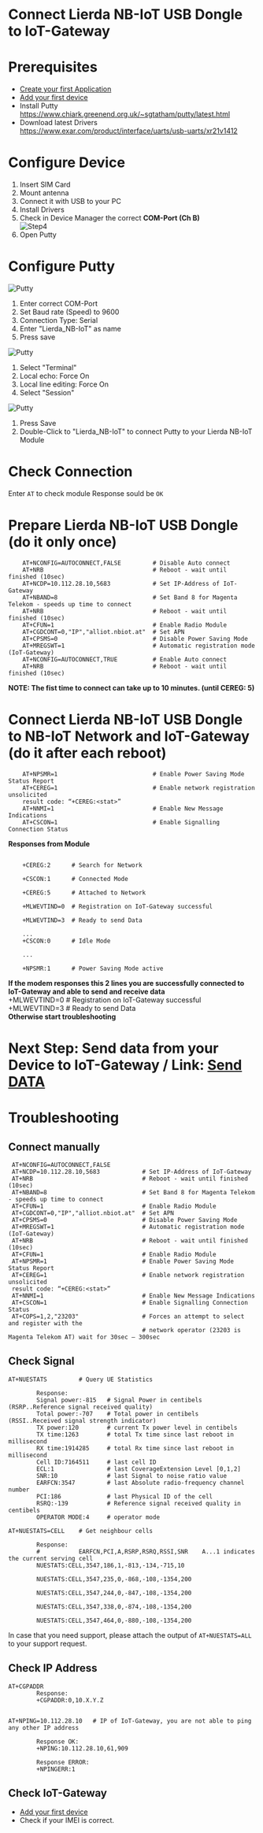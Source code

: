 # Connect Lierda NB-IoT USB Dongle to IoT-Gateway


# Prerequisites

* [Create your first Application](../01_Create_first_Application.md)
* [Add your first device](../02_Add_first_Device.md)
* Install Putty
  https://www.chiark.greenend.org.uk/~sgtatham/putty/latest.html
* Download latest Drivers  
  https://www.exar.com/product/interface/uarts/usb-uarts/xr21v1412

# Configure Device

1. Insert SIM Card
2. Mount antenna
3. Connect it with USB to your PC
4. Install Drivers
5. Check in Device Manager the correct **COM-Port (Ch B)**  
   ![Step4](../images/BC68_Step1.png)
6. Open Putty  


# Configure Putty     

   ![Putty](../images/BC68_Putty_Step1.png)   

   1. Enter correct COM-Port
   2. Set Baud rate (Speed) to 9600
   3. Connection Type: Serial
   4. Enter "Lierda_NB-IoT" as name  
   5. Press save

   ![Putty](../images/BC68_Putty_Step2.png)    

   1. Select "Terminal"
   2. Local echo: Force On
   3. Local line editing: Force On
   4. Select "Session"  

   ![Putty](../images/BC68_Putty_Step3.png)  

   1. Press Save
   2. Double-Click to "Lierda_NB-IoT" to connect Putty to your Lierda NB-IoT Module  


# Check Connection  

   Enter `AT` to check module
   Response sould be `OK`

# Prepare Lierda NB-IoT USB Dongle  (do it only once)  

```shell
    AT+NCONFIG=AUTOCONNECT,FALSE         # Disable Auto connect
    AT+NRB                               # Reboot - wait until finished (10sec)
    AT+NCDP=10.112.28.10,5683            # Set IP-Address of IoT-Gateway
    AT+NBAND=8                           # Set Band 8 for Magenta Telekom - speeds up time to connect
    AT+NRB                               # Reboot - wait until finished (10sec)
    AT+CFUN=1                            # Enable Radio Module
    AT+CGDCONT=0,"IP","alliot.nbiot.at"  # Set APN
    AT+CPSMS=0                           # Disable Power Saving Mode
    AT+MREGSWT=1                         # Automatic registration mode (IoT-Gateway)
    AT+NCONFIG=AUTOCONNECT,TRUE          # Enable Auto connect
    AT+NRB                               # Reboot - wait until finished (10sec)
```

**NOTE: The fist time to connect can take up to 10 minutes. (until CEREG: 5)**

#  Connect Lierda NB-IoT USB Dongle to NB-IoT Network and IoT-Gateway (do it after each reboot) 

```shell
    AT+NPSMR=1                           # Enable Power Saving Mode Status Report
    AT+CEREG=1                           # Enable network registration unsolicited 
    result code: “+CEREG:<stat>”
    AT+NNMI=1                            # Enable New Message Indications
    AT+CSCON=1                           # Enable Signalling Connection Status
```

**Responses from Module**

```shell

    +CEREG:2      # Search for Network  

    +CSCON:1      # Connected Mode

    +CEREG:5      # Attached to Network

    +MLWEVTIND=0  # Registration on IoT-Gateway successful

    +MLWEVTIND=3  # Ready to send Data

    ...
    +CSCON:0      # Idle Mode

    ...

    +NPSMR:1      # Power Saving Mode active

```

**If the modem responses this 2 lines you are successfully connected to IoT-Gateway and able to send and receive data**  
+MLWEVTIND=0  # Registration on IoT-Gateway successful  
+MLWEVTIND=3  # Ready to send Data  
**Otherwise start troubleshooting**

# Next Step: Send data from your Device to IoT-Gateway  / Link: [Send DATA](04_Send_Data_Lierda.md)

# Troubleshooting

## Connect manually

   ```shell
    AT+NCONFIG=AUTOCONNECT,FALSE
    AT+NCDP=10.112.28.10,5683            # Set IP-Address of IoT-Gateway
    AT+NRB                               # Reboot - wait until finished (10sec)
    AT+NBAND=8                           # Set Band 8 for Magenta Telekom - speeds up time to connect
    AT+CFUN=1                            # Enable Radio Module
    AT+CGDCONT=0,"IP","alliot.nbiot.at"  # Set APN
    AT+CPSMS=0                           # Disable Power Saving Mode
    AT+MREGSWT=1                         # Automatic registration mode (IoT-Gateway)
    AT+NRB                               # Reboot - wait until finished (10sec)
    AT+CFUN=1                            # Enable Radio Module
    AT+NPSMR=1                           # Enable Power Saving Mode Status Report
    AT+CEREG=1                           # Enable network registration unsolicited 
    result code: “+CEREG:<stat>”
    AT+NNMI=1                            # Enable New Message Indications
    AT+CSCON=1                           # Enable Signalling Connection Status
    AT+COPS=1,2,"23203"                  # Forces an attempt to select and register with the
                                         # network operator (23203 is Magenta Telekom AT) wait for 30sec – 300sec 
   ```

## Check Signal

```shell
AT+NUESTATS         # Query UE Statistics

        Response:
        Signal power:-815   # Signal Power in centibels (RSRP..Reference signal received quality)
        Total power:-707    # Total power in centibels  (RSSI..Received signal strength indicator)
        TX power:120        # current Tx power level in centibels
        TX time:1263        # total Tx time since last reboot in millisecond
        RX time:1914285     # total Rx time since last reboot in millisecond
        Cell ID:7164511     # last cell ID
        ECL:1               # last CoverageExtension Level [0,1,2]
        SNR:10              # last Signal to noise ratio value
        EARFCN:3547         # last Absolute radio-frequency channel number 
        PCI:186             # last Physical ID of the cell 
        RSRQ:-139           # Reference signal received quality in centibels
        OPERATOR MODE:4     # operator mode

AT+NUESTATS=CELL    # Get neighbour cells

        Response:
        #           EARFCN,PCI,A,RSRP,RSRQ,RSSI,SNR    A...1 indicates the current serving cell
        NUESTATS:CELL,3547,186,1,-813,-134,-715,10

        NUESTATS:CELL,3547,235,0,-868,-108,-1354,200

        NUESTATS:CELL,3547,244,0,-847,-108,-1354,200

        NUESTATS:CELL,3547,338,0,-874,-108,-1354,200

        NUESTATS:CELL,3547,464,0,-880,-108,-1354,200

```  

In case that you need support, please attach the output of `AT+NUESTATS=ALL` to your support request.

## Check IP Address

```shell
AT+CGPADDR
        Response:
        +CGPADDR:0,10.X.Y.Z


AT+NPING=10.112.28.10   # IP of IoT-Gateway, you are not able to ping any other IP address

        Response OK:
        +NPING:10.112.28.10,61,909

        Response ERROR:
        +NPINGERR:1
```

## Check IoT-Gateway  

* [Add your first device](../02_Add_first_Device.md)
* Check if your IMEI is correct.
